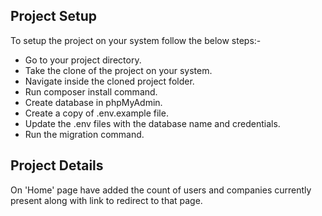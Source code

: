 ## Project Setup

To setup the project on your system follow the below steps:-

- Go to your project directory.
- Take the clone of the project on your system.
- Navigate inside the cloned project folder.
- Run composer install command.
- Create database in phpMyAdmin.
- Create a copy of .env.example file.
- Update the .env files with the database name and credentials.
- Run the migration command.  

## Project Details

On 'Home' page have added the count of users and companies currently present along with link to redirect to that page.